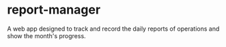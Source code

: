 # report-manager
A web app designed to track and record the daily reports of operations and show the month's progress.
